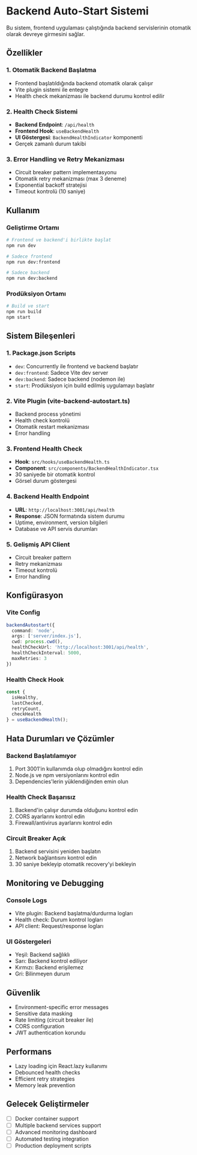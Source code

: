 # Backend Auto-Start Sistemi

Bu sistem, frontend uygulaması çalıştığında backend servislerinin otomatik olarak devreye girmesini sağlar.

## Özellikler

### 1. Otomatik Backend Başlatma
- Frontend başlatıldığında backend otomatik olarak çalışır
- Vite plugin sistemi ile entegre
- Health check mekanizması ile backend durumu kontrol edilir

### 2. Health Check Sistemi
- **Backend Endpoint**: `/api/health`
- **Frontend Hook**: `useBackendHealth`
- **UI Göstergesi**: `BackendHealthIndicator` komponenti
- Gerçek zamanlı durum takibi

### 3. Error Handling ve Retry Mekanizması
- Circuit breaker pattern implementasyonu
- Otomatik retry mekanizması (max 3 deneme)
- Exponential backoff stratejisi
- Timeout kontrolü (10 saniye)

## Kullanım

### Geliştirme Ortamı
```bash
# Frontend ve backend'i birlikte başlat
npm run dev

# Sadece frontend
npm run dev:frontend

# Sadece backend
npm run dev:backend
```

### Prodüksiyon Ortamı
```bash
# Build ve start
npm run build
npm start
```

## Sistem Bileşenleri

### 1. Package.json Scripts
- `dev`: Concurrently ile frontend ve backend başlatır
- `dev:frontend`: Sadece Vite dev server
- `dev:backend`: Sadece backend (nodemon ile)
- `start`: Prodüksiyon için build edilmiş uygulamayı başlatır

### 2. Vite Plugin (vite-backend-autostart.ts)
- Backend process yönetimi
- Health check kontrolü
- Otomatik restart mekanizması
- Error handling

### 3. Frontend Health Check
- **Hook**: `src/hooks/useBackendHealth.ts`
- **Component**: `src/components/BackendHealthIndicator.tsx`
- 30 saniyede bir otomatik kontrol
- Görsel durum göstergesi

### 4. Backend Health Endpoint
- **URL**: `http://localhost:3001/api/health`
- **Response**: JSON formatında sistem durumu
- Uptime, environment, version bilgileri
- Database ve API servis durumları

### 5. Gelişmiş API Client
- Circuit breaker pattern
- Retry mekanizması
- Timeout kontrolü
- Error handling

## Konfigürasyon

### Vite Config
```typescript
backendAutostart({
  command: 'node',
  args: ['server/index.js'],
  cwd: process.cwd(),
  healthCheckUrl: 'http://localhost:3001/api/health',
  healthCheckInterval: 5000,
  maxRetries: 3
})
```

### Health Check Hook
```typescript
const {
  isHealthy,
  lastChecked,
  retryCount,
  checkHealth
} = useBackendHealth();
```

## Hata Durumları ve Çözümler

### Backend Başlatılamıyor
1. Port 3001'in kullanımda olup olmadığını kontrol edin
2. Node.js ve npm versiyonlarını kontrol edin
3. Dependencies'lerin yüklendiğinden emin olun

### Health Check Başarısız
1. Backend'in çalışır durumda olduğunu kontrol edin
2. CORS ayarlarını kontrol edin
3. Firewall/antivirus ayarlarını kontrol edin

### Circuit Breaker Açık
1. Backend servisini yeniden başlatın
2. Network bağlantısını kontrol edin
3. 30 saniye bekleyip otomatik recovery'yi bekleyin

## Monitoring ve Debugging

### Console Logs
- Vite plugin: Backend başlatma/durdurma logları
- Health check: Durum kontrol logları
- API client: Request/response logları

### UI Göstergeleri
- Yeşil: Backend sağlıklı
- Sarı: Backend kontrol ediliyor
- Kırmızı: Backend erişilemez
- Gri: Bilinmeyen durum

## Güvenlik

- Environment-specific error messages
- Sensitive data masking
- Rate limiting (circuit breaker ile)
- CORS configuration
- JWT authentication korundu

## Performans

- Lazy loading için React.lazy kullanımı
- Debounced health checks
- Efficient retry strategies
- Memory leak prevention

## Gelecek Geliştirmeler

- [ ] Docker container support
- [ ] Multiple backend services support
- [ ] Advanced monitoring dashboard
- [ ] Automated testing integration
- [ ] Production deployment scripts